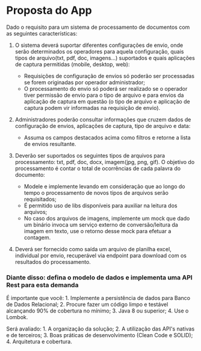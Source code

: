 # Proposta do App

Dado o requisito para um sistema de processamento de documentos com as seguintes características:

1. O sistema deverá suportar diferentes configurações de envio, onde serão determinados os operadores para aquela configuração, quais tipos de arquivo(txt, pdf, doc, imagens...) suportados e quais aplicações de captura permitidas (mobile, desktop, web):
    - Requisições de configuração de envios só poderão ser processadas se forem originadas por operador administrador;
    - O processamento do envio só poderá ser realizado se o operador tiver permissão de envio para o tipo de arquivo e para envios da aplicação de captura em questão (o tipo de arquivo e aplicação de captura podem vir informadas na requisição de envio).

2. Administradores poderão consultar informações que cruzem dados de configuração de envios, aplicações de captura, tipo de arquivo e data:
    - Assuma os campos destacados acima como filtros e retorne a lista de envios resultante.

3. Deverão ser suportados os seguintes tipos de arquivos para processamento: txt, pdf, doc, docx, imagem(jpg, png, gif). O objetivo do processamento é contar o total de ocorrências de cada palavra do documento:
    - Modele e implemente levando em consideração que ao longo do tempo o processamento de novos tipos de arquivos serão requisitados;
    - É permitido uso de libs disponíveis para auxiliar na leitura dos arquivos;
    - No caso dos arquivos de imagens, implemente um mock que dado um binário invoca um serviço externo de conversão/leitura da imagem em texto, use o retorno desse mock para efetuar a contagem.
  
4. Deverá ser fornecido como saída um arquivo de planilha excel, individual por envio, recuperável via endpoint para download com os resultados do processamento.

### Diante disso: defina o modelo de dados e implementa uma API Rest para esta demanda

É importante que você:
    1. Implemente a persistência de dados para Banco de Dados Relacional;
    2. Procure fazer um código limpo e testável alcançando 90% de cobertura no mínimo;
    3. Java 8 ou superior;
    4. Use o Lombok.

Será avaliado:
    1. A organização da solução;
    2. A utilização das API's nativas e de terceiros;
    3. Boas práticas de desenvolvimento (Clean Code e SOLID);
    4. Arquitetura e cobertura.
